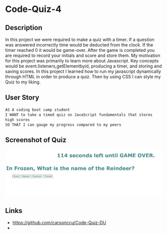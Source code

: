 # Code-Quiz-4

## Description

In this project we were required to make a quiz with a timer. If a question was answered incorrectly time would be deducted from the clock. If the timer reached 0 it would be game-over. After the game is completed you are required to record your initials and score and store them. My motivation for this project was primarily to learn more about Javascript. Key concepts would be event.listeners,getElementbyid, producing a timer, and storing and saving scores. In this project I learned how to run my javascript dynamically through HTML in order to produce a quiz. Then by using CSS I can style my Quiz to my liking.

## User Story

```
AS A coding boot camp student
I WANT to take a timed quiz on JavaScript fundamentals that stores high scores
SO THAT I can gauge my progress compared to my peers
```

## Screenshot of Quiz

![Screenshot of Quiz](assets/quiz.png)

## Links

* https://github.com/carsonccu/Code-Quiz-DU
* 
